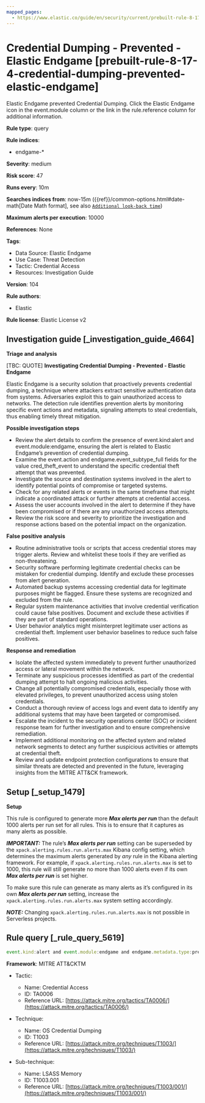```yaml
---
mapped_pages:
  - https://www.elastic.co/guide/en/security/current/prebuilt-rule-8-17-4-credential-dumping-prevented-elastic-endgame.html
---
```


# Credential Dumping - Prevented - Elastic Endgame [prebuilt-rule-8-17-4-credential-dumping-prevented-elastic-endgame]

Elastic Endgame prevented Credential Dumping. Click the Elastic Endgame icon in the event.module column or the link in the rule.reference column for additional information.

**Rule type**: query

**Rule indices**:

* endgame-*

**Severity**: medium

**Risk score**: 47

**Runs every**: 10m

**Searches indices from**: now-15m ({{ref}}/common-options.html#date-math[Date Math format], see also [`Additional look-back time`](docs-content://solutions/security/detect-and-alert/create-detection-rule.md#rule-schedule))

**Maximum alerts per execution**: 10000

**References**: None

**Tags**:

* Data Source: Elastic Endgame
* Use Case: Threat Detection
* Tactic: Credential Access
* Resources: Investigation Guide

**Version**: 104

**Rule authors**:

* Elastic

**Rule license**: Elastic License v2

## Investigation guide [_investigation_guide_4664]

**Triage and analysis**

[TBC: QUOTE]
**Investigating Credential Dumping - Prevented - Elastic Endgame**

Elastic Endgame is a security solution that proactively prevents credential dumping, a technique where attackers extract sensitive authentication data from systems. Adversaries exploit this to gain unauthorized access to networks. The detection rule identifies prevention alerts by monitoring specific event actions and metadata, signaling attempts to steal credentials, thus enabling timely threat mitigation.

**Possible investigation steps**

* Review the alert details to confirm the presence of event.kind:alert and event.module:endgame, ensuring the alert is related to Elastic Endgame’s prevention of credential dumping.
* Examine the event.action and endgame.event_subtype_full fields for the value cred_theft_event to understand the specific credential theft attempt that was prevented.
* Investigate the source and destination systems involved in the alert to identify potential points of compromise or targeted systems.
* Check for any related alerts or events in the same timeframe that might indicate a coordinated attack or further attempts at credential access.
* Assess the user accounts involved in the alert to determine if they have been compromised or if there are any unauthorized access attempts.
* Review the risk score and severity to prioritize the investigation and response actions based on the potential impact on the organization.

**False positive analysis**

* Routine administrative tools or scripts that access credential stores may trigger alerts. Review and whitelist these tools if they are verified as non-threatening.
* Security software performing legitimate credential checks can be mistaken for credential dumping. Identify and exclude these processes from alert generation.
* Automated backup systems accessing credential data for legitimate purposes might be flagged. Ensure these systems are recognized and excluded from the rule.
* Regular system maintenance activities that involve credential verification could cause false positives. Document and exclude these activities if they are part of standard operations.
* User behavior analytics might misinterpret legitimate user actions as credential theft. Implement user behavior baselines to reduce such false positives.

**Response and remediation**

* Isolate the affected system immediately to prevent further unauthorized access or lateral movement within the network.
* Terminate any suspicious processes identified as part of the credential dumping attempt to halt ongoing malicious activities.
* Change all potentially compromised credentials, especially those with elevated privileges, to prevent unauthorized access using stolen credentials.
* Conduct a thorough review of access logs and event data to identify any additional systems that may have been targeted or compromised.
* Escalate the incident to the security operations center (SOC) or incident response team for further investigation and to ensure comprehensive remediation.
* Implement additional monitoring on the affected system and related network segments to detect any further suspicious activities or attempts at credential theft.
* Review and update endpoint protection configurations to ensure that similar threats are detected and prevented in the future, leveraging insights from the MITRE ATT&CK framework.


## Setup [_setup_1479]

**Setup**

This rule is configured to generate more ***Max alerts per run*** than the default 1000 alerts per run set for all rules. This is to ensure that it captures as many alerts as possible.

***IMPORTANT:*** The rule’s ***Max alerts per run*** setting can be superseded by the `xpack.alerting.rules.run.alerts.max` Kibana config setting, which determines the maximum alerts generated by *any* rule in the Kibana alerting framework. For example, if `xpack.alerting.rules.run.alerts.max` is set to 1000, this rule will still generate no more than 1000 alerts even if its own ***Max alerts per run*** is set higher.

To make sure this rule can generate as many alerts as it’s configured in its own ***Max alerts per run*** setting, increase the `xpack.alerting.rules.run.alerts.max` system setting accordingly.

***NOTE:*** Changing `xpack.alerting.rules.run.alerts.max` is not possible in Serverless projects.


## Rule query [_rule_query_5619]

```js
event.kind:alert and event.module:endgame and endgame.metadata.type:prevention and (event.action:cred_theft_event or endgame.event_subtype_full:cred_theft_event)
```

**Framework**: MITRE ATT&CKTM

* Tactic:

    * Name: Credential Access
    * ID: TA0006
    * Reference URL: [https://attack.mitre.org/tactics/TA0006/](https://attack.mitre.org/tactics/TA0006/)

* Technique:

    * Name: OS Credential Dumping
    * ID: T1003
    * Reference URL: [https://attack.mitre.org/techniques/T1003/](https://attack.mitre.org/techniques/T1003/)

* Sub-technique:

    * Name: LSASS Memory
    * ID: T1003.001
    * Reference URL: [https://attack.mitre.org/techniques/T1003/001/](https://attack.mitre.org/techniques/T1003/001/)




